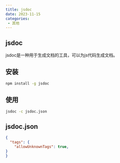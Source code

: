 ```yaml
---
title: jsdoc
date: 2023-11-15
categories: 
 - 其他
---
```

<Boxx type='tip' />

## jsdoc

jsdoc是一种用于生成文档的工具，可以为js代码生成文档。

## 安装

```bash
npm install -g jsdoc
```

## 使用

```bash
jsdoc -c jsdoc.json
```

## jsdoc.json

```json
{
  "tags": {
    "allowUnknownTags": true,
}
}